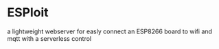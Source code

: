 # ESPloit
a lightweight webserver for easly connect an ESP8266 board to wifi and mqtt with a serverless control
